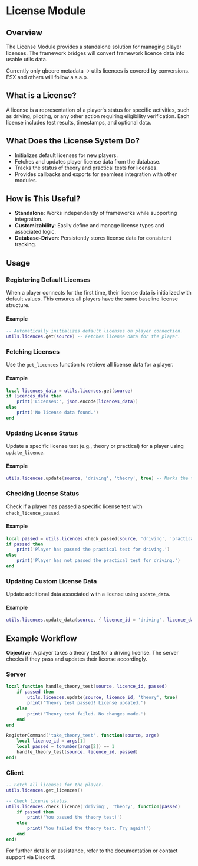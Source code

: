 # License Module

## Overview

The License Module provides a standalone solution for managing player licenses. 
The framework bridges will convert framework licence data into usable utils data.

Currently only qbcore metadata -> utils licences is covered by conversions. ESX and others will follow a.s.a.p.

## What is a License?

A license is a representation of a player's status for specific activities, such as driving, piloting, or any other action requiring eligibility verification. Each license includes test results, timestamps, and optional data.

## What Does the License System Do?

- Initializes default licenses for new players.
- Fetches and updates player license data from the database.
- Tracks the status of theory and practical tests for licenses.
- Provides callbacks and exports for seamless integration with other modules.

## How is This Useful?

- **Standalone**: Works independently of frameworks while supporting integration.
- **Customizability**: Easily define and manage license types and associated logic.
- **Database-Driven**: Persistently stores license data for consistent tracking.

## Usage

### Registering Default Licenses

When a player connects for the first time, their license data is initialized with default values. This ensures all players have the same baseline license structure.

#### Example

```lua
-- Automatically initializes default licenses on player connection.
utils.licences.get(source) -- Fetches license data for the player.
```

### Fetching Licenses

Use the `get_licences` function to retrieve all license data for a player.

#### Example

```lua
local licences_data = utils.licences.get(source)
if licences_data then
    print('Licenses:', json.encode(licences_data))
else
    print('No license data found.')
end
```

### Updating License Status

Update a specific license test (e.g., theory or practical) for a player using `update_licence`.

#### Example

```lua
utils.licences.update(source, 'driving', 'theory', true) -- Marks the theory test for driving as passed.
```

### Checking License Status

Check if a player has passed a specific license test with `check_licence_passed`.

#### Example

```lua
local passed = utils.licences.check_passed(source, 'driving', 'practical')
if passed then
    print('Player has passed the practical test for driving.')
else
    print('Player has not passed the practical test for driving.')
end
```

### Updating Custom License Data

Update additional data associated with a license using `update_data`.

#### Example

```lua
utils.licences.update_data(source, { licence_id = 'driving', licence_data = { points = 5 } })
```

## Example Workflow

**Objective**: A player takes a theory test for a driving license. The server checks if they pass and updates their license accordingly.

### Server

```lua
local function handle_theory_test(source, licence_id, passed)
    if passed then
        utils.licences.update(source, licence_id, 'theory', true)
        print('Theory test passed! License updated.')
    else
        print('Theory test failed. No changes made.')
    end
end

RegisterCommand('take_theory_test', function(source, args)
    local licence_id = args[1]
    local passed = tonumber(args[2]) == 1
    handle_theory_test(source, licence_id, passed)
end)
```

### Client

```lua
-- Fetch all licenses for the player.
utils.licences.get_licences()

-- Check license status.
utils.licences.check_licence('driving', 'theory', function(passed)
    if passed then
        print('You passed the theory test!')
    else
        print('You failed the theory test. Try again!')
    end
end)
```

For further details or assistance, refer to the documentation or contact support via Discord.

